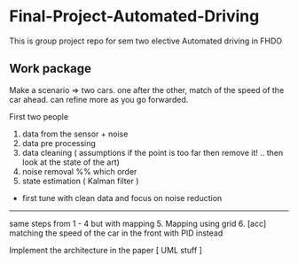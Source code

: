 # Final-Project-Automated-Driving
This is group project repo for sem two elective Automated driving in FHDO
## Work package
Make a scenario => two cars. one after the other, match of the speed of the car ahead. can refine more as you go forwarded. 

First two people 
1. data from the sensor + noise
2. data pre processing 
3. data cleaning ( assumptions if the point is too far then remove it! .. then look at the state of the art)
4. noise removal %% which order 
5. state estimation ( Kalman filter ) 

* first tune with clean data and focus on noise reduction 
-----------------------------------------------------------------------------
same steps from 1 - 4 but with mapping
5. Mapping using grid
6. [acc] matching the speed of the car in the front with PID instead

Implement the architecture in the paper [ UML stuff ]
